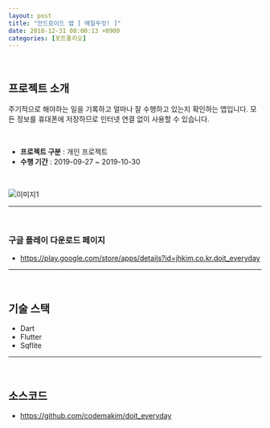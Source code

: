 ```yaml
---
layout: post
title: "안드로이드 앱 [ 매일두잇! ]"
date: 2018-12-31 08:00:13 +0900
categories: [포트폴리오]
---
```

<br>

## 프로젝트 소개

주기적으로 해야하는 일을 기록하고 얼마나 잘 수행하고 있는지 확인하는 앱입니다. 모든 정보를 휴대폰에 저장하므로 인터넷 연결 없이 사용할 수 있습니다.

<br>

* **프로젝트 구분** : 개인 프로젝트
* **수행 기간** : 2019-09-27 ~ 2019-10-30

<br>

![이미지1](https://drive.google.com/uc?id=1RjM5a-_cntiaNj0IoWQl1wT20fxGh23h)

---
<br>

### 구글 플레이 다운로드 페이지
* https://play.google.com/store/apps/details?id=jhkim.co.kr.doit_everyday


---
<br>

## 기술 스택
* Dart
* Flutter
* Sqflite

---
<br>

## 소스코드
* https://github.com/codemakim/doit_everyday